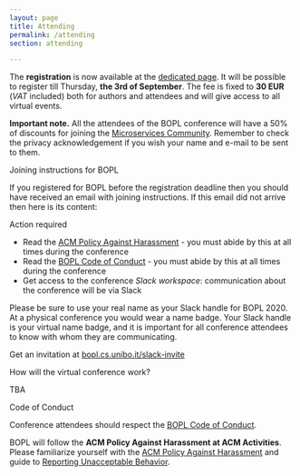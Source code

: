 ```yaml
---
layout: page
title: Attending
permalink: /attending
section: attending

---
```


<!-- In this page it is possible to find information concerning how to attend the conference. -->

<!-- <div class="py-4 h3">Registration</div> -->

The **registration** is now available at the <a href="https://webplatform.planning.it/bopl2020/Register?hack=bopl2020" target="_blank">dedicated page</a>.
It will be possible to register till Thursday, **the 3rd of September**.
The fee is fixed to **30 EUR** (_VAT_ included) both for authors and attendees and will give access to all virtual events.

**Important note.**
All the attendees of the BOPL conference will have a 50% of discounts for joining the [Microservices Community](https://microservices.sdu.dk/). 
Remember to check the privacy acknowledgement if you wish your name and e-mail to be sent to them.

<div class="py-4 h3">
	Joining instructions for BOPL
</div>

If you registered for BOPL before the registration deadline then you should have received an email with joining instructions. 
If this email did not arrive then here is its content:

Action required

* Read the [ACM Policy Against Harassment](https://www.acm.org/about-acm/policy-against-harassment) - you must abide by this at all times during the conference
* Read the [BOPL Code of Conduct](code-of-conduct.html) - you must abide by this at all times during the conference
* Get access to the conference _Slack workspace_: communication about the conference will be via Slack

Please be sure to use your real name as your Slack handle for BOPL 2020. 
At a physical conference you would wear a name badge. 
Your Slack handle is your virtual name badge, and it is important for all conference attendees to know with whom they are communicating. 

Get an invitation at [bopl.cs.unibo.it/slack-invite](slack-invite)

<!--For your invitation to work, you will need to use the email address that you used when registering for BOPL. If you believe you are using this link yet you do not manage to get a Slack invitation then email registration@regmaster.com for support.-->

<!--BOPL and its co-located events will be delivered as webinars. You will receive announcements on Slack for how to access the conference tracks as YouTube live streams in due course. If Slack is not available in your country then you will receive a Zoom webinar invitation instead.-->

<!--From the online conference program, you can create a personalised iCal calendar for the sessions you are most interested in.-->

<!--If you use social media, please help us to create a buzz around the conference using the #BOPL2020 hashtag. You may wish to follow the conference on Twitter or Facebook.-->

<div class="py-4 h3">
	How will the virtual conference work?
</div>

TBA

<!-- Check out these videos that give a flavour of how the conference will run:

    How virtual BOPL will work
    Hallway interaction at BOPL

The main BOPL conference will be Wednesday, 17 June through Friday, 19 June. Several exciting events that would usually be co-located with BOPL will also be held virtually during 15-16 June; see “Tracks” above for details.

The BOPL technical program will be single track and will run 12h/day during 17-19 June. This means that it covers plenty of time zones! It also means that you can pick and choose the sessions you’d like to attend without the constraints imposed by parallel tracks. Check out the program.

The technical program will run as a webinar. After registering, you will receive details on how to access the webinar shortly after registration closes on 5 June. If you are in a country where YouTube is available you will access the webinar via a YouTube live stream. If YouTube is not available to you, you will be able to access the webinar via Zoom.

During each session a talk video for each paper will be broadcast to the webinar, after which one of the paper’s authors will answer questions from conference attendees live, moderated by a session chair.

There is also an “Ask me Anything” track, where several leading lights in the Programming Languages field will be available live to answer your most burning questions! Check out the Ask Me Anything program, which will also be delivered via a live stream using YouTube or Zoom depending on territory.

We will use Slack for communication among attendees; you will be invited to our Slack workspace after registration closes.

We are still brainstorming ideas for ways to achieve some of the social and networking aspects of a physical conference. -->

<div class="py-4 h3">
	Code of Conduct
</div>

Conference attendees should respect the [BOPL Code of Conduct](code-of-conduct.html).

BOPL will follow the **ACM Policy Against Harassment at ACM Activities**. 
Please familiarize yourself with the [ACM Policy Against Harassment](https://www.acm.org/about-acm/policy-against-harassment) and guide to [Reporting Unacceptable Behavior](https://www.acm.org/about-acm/reporting-unacceptable-behavior).
 
